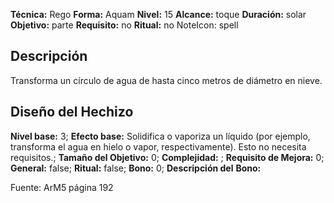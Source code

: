
**Técnica:** Rego
**Forma:** Aquam
**Nivel:** 15
**Alcance:** toque 
**Duración:** solar  
**Objetivo:** parte
**Requisito:** no
**Ritual:** no
NoteIcon: spell




## Descripción 
<p>Transforma un círculo de agua de hasta cinco metros de diámetro en nieve.</p>

## Diseño del Hechizo 

**Nivel base:** 3; **Efecto base:** Solidifica o vaporiza un líquido (por ejemplo, transforma el agua en hielo o vapor, respectivamente). Esto no necesita requisitos.;  **Tamaño del **Objetivo:**** 0; **Complejidad:** ; **Requisito de Mejora:** 0; **General:** false; **Ritual:** false; **Bono:** 0; **Descripción del** **Bono:** 

Fuente: ArM5 página 192